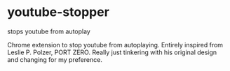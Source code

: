 # youtube-stopper
stops youtube from autoplay

Chrome extension to stop youtube from autoplaying.
Entirely inspired from Leslie P. Polzer, PORT ZERO. 
Really just tinkering with his original design and changing for my preference.

